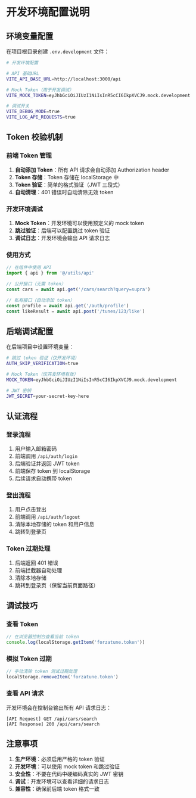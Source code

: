 # 开发环境配置说明

## 环境变量配置

在项目根目录创建 `.env.development` 文件：

```bash
# 开发环境配置

# API 基础URL
VITE_API_BASE_URL=http://localhost:3000/api

# Mock Token（用于开发调试）
VITE_MOCK_TOKEN=eyJhbGciOiJIUzI1NiIsInR5cCI6IkpXVCJ9.mock.development

# 调试开关
VITE_DEBUG_MODE=true
VITE_LOG_API_REQUESTS=true
```

## Token 校验机制

### 前端 Token 管理

1. **自动添加 Token**：所有 API 请求会自动添加 Authorization header
2. **Token 存储**：Token 存储在 localStorage 中
3. **Token 验证**：简单的格式验证（JWT 三段式）
4. **自动清理**：401 错误时自动清除无效 token

### 开发环境调试

1. **Mock Token**：开发环境可以使用预定义的 mock token
2. **跳过验证**：后端可以配置跳过 token 验证
3. **调试日志**：开发环境会输出 API 请求日志

### 使用方式

```typescript
// 在组件中使用 API
import { api } from '@/utils/api'

// 公开接口（无需 token）
const cars = await api.get('/cars/search?query=supra')

// 私有接口（自动添加 token）
const profile = await api.get('/auth/profile')
const likeResult = await api.post('/tunes/123/like')
```

## 后端调试配置

在后端项目中设置环境变量：

```bash
# 跳过 token 验证（仅开发环境）
AUTH_SKIP_VERIFICATION=true

# Mock Token（仅开发环境有效）
MOCK_TOKEN=eyJhbGciOiJIUzI1NiIsInR5cCI6IkpXVCJ9.mock.development

# JWT 密钥
JWT_SECRET=your-secret-key-here
```

## 认证流程

### 登录流程
1. 用户输入邮箱密码
2. 前端调用 `/api/auth/login`
3. 后端验证并返回 JWT token
4. 前端保存 token 到 localStorage
5. 后续请求自动携带 token

### 登出流程
1. 用户点击登出
2. 前端调用 `/api/auth/logout`
3. 清除本地存储的 token 和用户信息
4. 跳转到登录页

### Token 过期处理
1. 后端返回 401 错误
2. 前端拦截器自动处理
3. 清除本地存储
4. 跳转到登录页（保留当前页面路径）

## 调试技巧

### 查看 Token
```javascript
// 在浏览器控制台查看当前 token
console.log(localStorage.getItem('forzatune.token'))
```

### 模拟 Token 过期
```javascript
// 手动清除 token 测试过期处理
localStorage.removeItem('forzatune.token')
```

### 查看 API 请求
开发环境会在控制台输出所有 API 请求日志：
```
[API Request] GET /api/cars/search
[API Response] 200 /api/cars/search
```

## 注意事项

1. **生产环境**：必须启用严格的 token 验证
2. **开发环境**：可以使用 mock token 和跳过验证
3. **安全性**：不要在代码中硬编码真实的 JWT 密钥
4. **调试**：开发环境可以查看详细的请求日志
5. **兼容性**：确保前后端 token 格式一致 